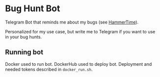 # Bug Hunt Bot

Telegram Bot that reminds me about my bugs 
(see [HammerTime](https://www.lesswrong.com/s/qRxTKm7DAftSuTGvj)).

Personalized for my use case, but write me to Telegram 
if you want to use in your bug hunts.

## Running bot

Docker used to run bot.
DockerHub used to deploy bot.
Deployment and needed tokens described in `docker_run.sh`.